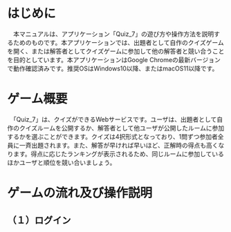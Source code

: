 # はじめに 
  　本マニュアルは、アプリケーション「Quiz_7」の遊び方や操作方法を説明するためのものです。本アプリケーションでは、出題者として自作のクイズゲームを開く、または解答者としてクイズゲームに参加して他の解答者と競い合うことを目的としています。本アプリケーションはGoogle Chromeの最新バージョンで動作確認済みです。推奨OSはWindows10以降、またはmacOS11以降です。  

# ゲーム概要
  　「Quiz_7」は、クイズができるWebサービスです。ユーザは、出題者として自作のクイズルームを公開するか、解答者として他ユーザが公開したルームに参加するかを選ぶことができます。クイズは4択形式となっており、1問ずつ参加者全員に一斉出題されます。また、解答が早ければ早いほど、正解時の得点も高くなります。得点に応じたランキングが表示されるため、同じルームに参加しているほかユーザと順位を競い合いましょう。

# ゲームの流れ及び操作説明
## （１）ログイン



   

  
